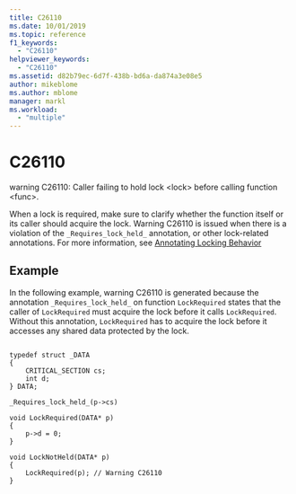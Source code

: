 ```yaml
---
title: C26110
ms.date: 10/01/2019
ms.topic: reference
f1_keywords:
  - "C26110"
helpviewer_keywords:
  - "C26110"
ms.assetid: d82b79ec-6d7f-438b-bd6a-da874a3e08e5
author: mikeblome
ms.author: mblome
manager: markl
ms.workload:
  - "multiple"
---
```

# C26110
warning C26110: Caller failing to hold lock \<lock> before calling function \<func>.

 When a lock is required, make sure to clarify whether the function itself or its caller should acquire the lock. Warning C26110 is issued when there is a violation of the `_Requires_lock_held_` annotation, or other lock-related annotations. For more information, see [Annotating Locking Behavior](annotating-locking-behavior.md)

## Example
 In the following example, warning C26110 is generated because the annotation `_Requires_lock_held_` on function `LockRequired` states that the caller of `LockRequired` must acquire the lock before it calls `LockRequired`. Without this annotation, `LockRequired` has to acquire the lock before it accesses any shared data protected by the lock.

```

typedef struct _DATA
{
    CRITICAL_SECTION cs;
    int d;
} DATA;

_Requires_lock_held_(p->cs)

void LockRequired(DATA* p)
{
    p->d = 0;
}

void LockNotHeld(DATA* p)
{
    LockRequired(p); // Warning C26110
}
```
